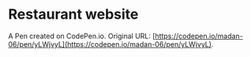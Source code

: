 # Restaurant website

A Pen created on CodePen.io. Original URL: [https://codepen.io/madan-06/pen/yLWjvyL](https://codepen.io/madan-06/pen/yLWjvyL).

